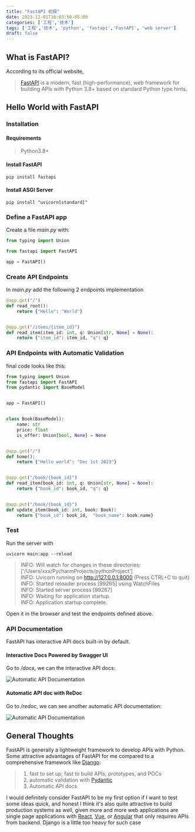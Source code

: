 ```yaml
---
title: "FastAPI 初探"
date: 2023-12-01T16:03:50-05:00
categories: ['工程','技术'] 
tags: ['工程','技术', 'python', 'fastapi','FastAPI', 'web server']
draft: false
---
```


## What is FastAPI?

According to its official website,
> [FastAPI](https://fastapi.tiangolo.com/) is a modern, fast (high-performance), web framework for building APIs with
> Python 3.8+ based on standard Python type hints.

## Hello World with FastAPI

### Installation

#### Requirements

>Python3.8+

#### Install FastAPI

```shell
pip install fastapi
```

#### Install ASGI Server

```shell
pip install "uvicorn[standard]"
```

### Define a FastAPI app

Create a file *main.py* with:

```python
from typing import Union

from fastapi import FastAPI

app = FastAPI()
```

### Create API Endpoints

In *main.py* add the following 2 endpoints implementation

```python
@app.get("/")
def read_root():
    return {"Hello": "World"}


@app.get("/items/{item_id}")
def read_item(item_id: int, q: Union[str, None] = None):
    return {"item_id": item_id, "q": q}
```

### API Endpoints with Automatic Validation

final code looks like this:

```python
from typing import Union
from fastapi import FastAPI
from pydantic import BaseModel


app = FastAPI()


class Book(BaseModel):
    name: str
    price: float
    is_offer: Union[bool, None] = None


@app.get("/")
def home():
    return {"Hello world": "Dec 1st 2023"}


@app.get("/book/{book_id}")
def read_item(book_id: int, q: Union[str, None] = None):
    return {"book_id": book_id, "q": q}


@app.put("/book/{book_id}")
def update_item(book_id: int, book: Book):
    return {"book_id": book_id,  "book_name": book.name}

```

### Test

Run the server with

```shell
uvicorn main:app --reload
```

>INFO:     Will watch for changes in these directories: ['/Users/xxx/PycharmProjects/pythonProject']  
INFO:     Uvicorn running on <http://127.0.0.1:8000> (Press CTRL+C to quit)  
INFO:     Started reloader process [99265] using WatchFiles  
INFO:     Started server process [99267]  
INFO:     Waiting for application startup.  
INFO:     Application startup complete.  

Open it in the browser and test the endpoints defined above.

### API Documentation

FastAPI has interactive API docs built-in by default.

#### Interactive Docs Powered by Swagger UI

Go to */docs*,  we can the interactive API docs:

![Automatic API Documentation](/se/fastapi101/apidoc_swaggerui.png "Automatic Interactive Doc with Swagger UI")

#### Automatic API doc with ReDoc

Go to */redoc*,  we can see another automatic API documentation:

![Automatic API Documentation](/se/fastapi101/apidoc_redoc.png "Automatic Doc with Redoc")

## General Thoughts

FastAPI is generally a lightweight framework to develop APIs with Python. Some attractive advantages of FastAPI
for me compared to a comprehensive framework like [Django](https://www.djangoproject.com/):
>
>1. fast to set up;  fast to build APIs, prototypes, and POCs
>2. automatic validation with [Pydantic](https://docs.pydantic.dev/latest/)
>3. Automatic API docs

I would definitely consider FastAPI to be my first option if I want to test some ideas quick,  and honest I think
it's also quite attractive to build production systems as well, given more and more web applications are
single page applications with [React](https://react.dev/), [Vue](https://vuejs.org/), or [Angular](https://angularjs.org/)
that only requires APIs from backend. Django is a little too heavy for such case
